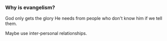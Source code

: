 ### Why is evangelism?
God only gets the glory He needs from people who don't know him if we tell them. 

Maybe use inter-personal relationships. 
